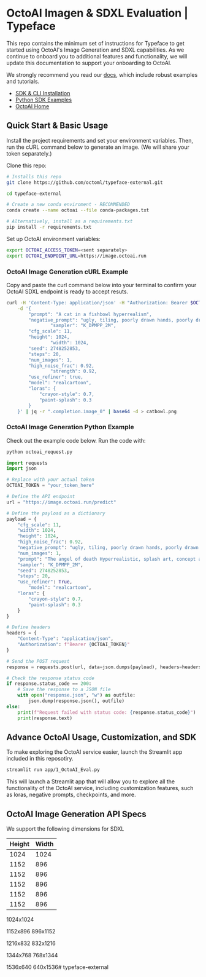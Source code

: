 # OctoAI Imagen & SDXL Evaluation | Typeface

This repo contains the minimum set of instructions for Typeface to get started using OctoAI's Image Generation and SDXL capabilities. As we continue to onboard you to additional features and functionality, we will update this documentation to support your onboarding to OctoAI. 

We strongly recommend you read our [docs](https://docs.octoai.cloud/docs), which include robust examples and tutorials.

- [SDK & CLI Installation](https://docs.octoai.cloud/docs/installation-links)
- [Python SDK Examples](https://docs.octoai.cloud/docs/use-the-python-client-for-templates)
- [OctoAI Home](https://octoai.cloud/)

## Quick Start & Basic Usage

Install the project requirements and set your environment variables. Then, run the cURL command below to generate an image. (We will share your token separately.) 

Clone this repo:
```bash
# Installs this repo
git clone https://github.com/octoml/typeface-external.git

cd typeface-external

# Create a new conda enviroment - RECOMMENDED
conda create --name octoai --file conda-packages.txt

# Alternatively, install as a requirements.txt
pip install -r requirements.txt

```
Set up OctoAI environment variables:
```bash
export OCTOAI_ACCESS_TOKEN=<sent separately>
export OCTOAI_ENDPOINT_URL=https://image.octoai.run
```

### OctoAI Image Generation cURL Example
Copy and paste the curl command below into your terminal to confirm your OctoAI SDXL endpoint is ready to accept resuts. 

```bash
curl -H 'Content-Type: application/json' -H "Authorization: Bearer $OCTOAI_TOKEN" -X POST "https://image.octoai.run/predict" \
    -d '{
        "prompt": "A cat in a fishbowl hyperrealism",
        "negative_prompt": "ugly, tiling, poorly drawn hands, poorly drawn feet, poorly drawn face, out of frame, extra limbs, disfigured, deformed, body out of frame, blurry, bad anatomy, blurred, watermark, grainy, signature, cut off, draft",
				"sampler": "K_DPMPP_2M",
        "cfg_scale": 11,
        "height": 1024,
				"width": 1024,
        "seed": 2748252853,
        "steps": 20,
        "num_images": 1,
        "high_noise_frac": 0.92,
				"strength": 0.92,
        "use_refiner": true,
        "model": "realcartoon",
        "loras": {
            "crayon-style": 0.7,
            "paint-splash": 0.3
        }
    }' | jq -r ".completion.image_0" | base64 -d > catbowl.png  

```
### OctoAI Image Generation Python Example
Check out the example code below. Run the code with:

```bash
python octoai_request.py
```

```python
import requests
import json

# Replace with your actual token
OCTOAI_TOKEN = "your_token_here"

# Define the API endpoint
url = "https://image.octoai.run/predict"

# Define the payload as a dictionary
payload = {
    "cfg_scale": 11,
    "width": 1024,
    "height": 1024,
    "high_noise_frac": 0.92,
    "negative_prompt": "ugly, tiling, poorly drawn hands, poorly drawn feet, poorly drawn face, out of frame, extra limbs, disfigured, deformed, body out of frame, blurry, bad anatomy, blurred, watermark, grainy, signature, cut off, draft",
    "num_images": 1,
    "prompt": "The angel of death Hyperrealistic, splash art, concept art, mid shot, intricately detailed, color depth, dramatic, 2/3 face angle, side light, colorful background",
    "sampler": "K_DPMPP_2M",
    "seed": 2748252853,
    "steps": 20,
    "use_refiner": True,
		"model": "realcartoon",
    "loras": {
        "crayon-style": 0.7,
        "paint-splash": 0.3
    }
}

# Define headers
headers = {
    "Content-Type": "application/json",
    "Authorization": f"Bearer {OCTOAI_TOKEN}"
}

# Send the POST request
response = requests.post(url, data=json.dumps(payload), headers=headers)

# Check the response status code
if response.status_code == 200:
    # Save the response to a JSON file
    with open("response.json", "w") as outfile:
        json.dump(response.json(), outfile)
else:
    print(f"Request failed with status code: {response.status_code}")
    print(response.text)

```

## Advance OctoAI Usage, Customization, and SDK
To make exploring the OctoAI service easier, launch the Streamlit app included in this reposotiry. 

```bash
streamlit run app/1_OctoAI_Eval.py
```

This will launch a Streamlit app that will allow you to explore all the functionality of the OctoAI service, including customization features, such as loras, negative prompts, checkpoints, and more.

## OctoAI Image Generation API Specs

We support the following dimensions for SDXL

Height | Width 
------------ | -------------
1024 | 1024
1152 | 896
1152 | 896
1152 | 896
1152 | 896
1152 | 896


1024x1024

1152x896
896x1152

1216x832
832x1216

1344x768
768x1344

1536x640
640x1536# typeface-external
